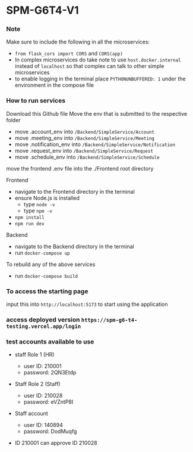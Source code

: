 # SPM-G6T4-V1

### Note

Make sure to include the following in all the microservices:
- ```from flask_cors import CORS``` and ```CORS(app)``` 
- In complex microservices do take note to use ```host.docker.internal``` instead of ```localhost``` so that complex can talk to other simple microservices
- to enable logging in the terminal place ```PYTHONUNBUFFERED: 1``` under the environment in the compose file


### How to run services
Download this Github file 
Move the env that is submitted to the respective folder
- move .account_env into ```/Backend/SimpleService/Account```
- move .meeting_env into ```/Backend/SimpleService/Meeting```
- move .notification_env into ```/Backend/SimpleService/Notification```
- move .request_env into ```/Backend/SimpleService/Request```
- move .schedule_env into ```/Backend/SimpleService/Schedule```

move the frontend .env file into the ./Frontend root directory

Frontend
- navigate to the Frontend directory in the terminal 
- ensure Node.js is installed
    - type ```node -v```
    - type ```npm -v```
- ```npm install``` 
- ```npm run dev``` 

Backend
- navigate to the Backend directory in the terminal 
- run ```docker-compose up```

To rebuild any of the above services
- run ```docker-compose build```


### To access the starting page
input this into ```http://localhost:5173``` to start using the application

### access deployed version ```https://spm-g6-t4-testing.vercel.app/login```

### test accounts available to use

- staff Role 1 (HR) 
    - user ID: 210001
    - password: 2QN3Etdp

- Staff Role 2 (Staff)
    - user ID: 210028
    - password: eVZntP8I

- Staff account
    - user ID: 140894
    - password: DodMuqfg

* ID 210001 can approve ID 210028

